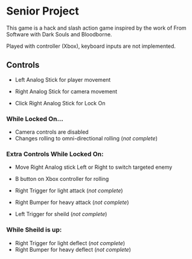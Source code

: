 # Senior Project

This game is a hack and slash action game inspired by the work of From Software with Dark Souls and Bloodborne.

Played with controller (Xbox), keyboard inputs are not implemented.

## Controls

- Left Analog Stick for player movement
- Right Analog Stick for camera movement

- Click Right Analog Stick for Lock On
### While Locked On...
- Camera controls are disabled
- Changes rolling to omni-directional rolling (*not complete*) 
### Extra Controls While Locked On:
- Move Right Analog stick Left or Right to switch targeted enemy

- B button on Xbox controller for rolling
- Right Trigger for light attack (*not complete*)
- Right Bumper for heavy attack (*not complete*)

- Left Trigger for sheild (*not complete*)
### While Sheild is up: 
- Right Trigger for light deflect (*not complete*)
- Right Bumper for heavy deflect (*not complete*)



